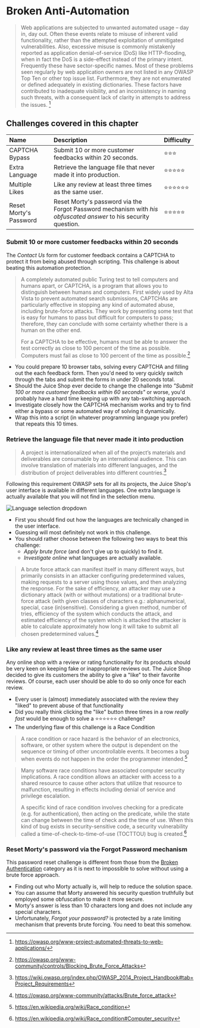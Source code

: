 # Broken Anti-Automation

> Web applications are subjected to unwanted automated usage – day in,
> day out. Often these events relate to misuse of inherent valid
> functionality, rather than the attempted exploitation of unmitigated
> vulnerabilities. Also, excessive misuse is commonly mistakenly
> reported as application denial-of-service (DoS) like HTTP-flooding,
> when in fact the DoS is a side-effect instead of the primary intent.
> Frequently these have sector-specific names. Most of these problems
> seen regularly by web application owners are not listed in any OWASP
> Top Ten or other top issue list. Furthermore, they are not enumerated
> or defined adequately in existing dictionaries. These factors have
> contributed to inadequate visibility, and an inconsistency in naming
> such threats, with a consequent lack of clarity in attempts to address
> the issues. [^1]

## Challenges covered in this chapter

| Name                   | Description                                                                                                     | Difficulty |
|:-----------------------|:----------------------------------------------------------------------------------------------------------------|:-----------|
| CAPTCHA Bypass         | Submit 10 or more customer feedbacks within 20 seconds.                                                         | ⭐⭐⭐      |
| Extra Language         | Retrieve the language file that never made it into production.                                                  | ⭐⭐⭐⭐⭐   |
| Multiple Likes         | Like any review at least three times as the same user.                                                          | ⭐⭐⭐⭐⭐⭐  |
| Reset Morty's Password | Reset Morty's password via the Forgot Password mechanism with _his obfuscated answer_ to his security question. | ⭐⭐⭐⭐⭐   |

### Submit 10 or more customer feedbacks within 20 seconds

The _Contact Us_ form for customer feedback contains a CAPTCHA to
protect it from being abused through scripting. This challenge is about
beating this automation protection.

> A completely automated public Turing test to tell computers and humans
> apart, or CAPTCHA, is a program that allows you to distinguish between
> humans and computers. First widely used by Alta Vista to prevent
> automated search submissions, CAPTCHAs are particularly effective in
> stopping any kind of automated abuse, including brute-force attacks.
> They work by presenting some test that is easy for humans to pass but
> difficult for computers to pass; therefore, they can conclude with
> some certainty whether there is a human on the other end.
>
> For a CAPTCHA to be effective, humans must be able to answer the test
> correctly as close to 100 percent of the time as possible. Computers
> must fail as close to 100 percent of the time as possible.[^2]

* You could prepare 10 browser tabs, solving every CAPTCHA and filling
  out the each feedback form. Then you'd need to very quickly switch
  through the tabs and submit the forms in under 20 seconds total.
* Should the Juice Shop ever decide to change the challenge into
  _"Submit 100 or more customer feedbacks within 60 seconds"_ or worse,
  you'd probably have a hard time keeping up with any tab-switching
  approach.
* Investigate closely how the CAPTCHA mechanism works and try to find
  either a bypass or some automated way of solving it dynamically.
* Wrap this into a script (in whatever programming language you prefer)
  that repeats this 10 times.

### Retrieve the language file that never made it into production

> A project is internationalized when all of the project’s materials and
> deliverables are consumable by an international audience. This can
> involve translation of materials into different languages, and the
> distribution of project deliverables into different countries.[^3]

Following this requirement OWASP sets for all its projects, the Juice
Shop's user interface is available in different languages. One extra
language is actually available that you will not find in the selection
menu.

![Language selection dropdown](/part3/img/languages.png)

* First you should find out how the languages are technically changed in
  the user interface.
* Guessing will most definitely not work in this challenge.
* You should rather choose between the following two ways to beat this
  challenge:
  * _Apply brute force_ (and don't give up to quickly) to find it.
  * _Investigate online_ what languages are actually available.

> A brute force attack can manifest itself in many different ways, but
> primarily consists in an attacker configuring predetermined values,
> making requests to a server using those values, and then analyzing the
> response. For the sake of efficiency, an attacker may use a dictionary
> attack (with or without mutations) or a traditional brute-force attack
> (with given classes of characters e.g.: alphanumerical, special, case
> (in)sensitive). Considering a given method, number of tries,
> efficiency of the system which conducts the attack, and estimated
> efficiency of the system which is attacked the attacker is able to
> calculate approximately how long it will take to submit all chosen
> predetermined values.[^4]

### Like any review at least three times as the same user

Any online shop with a review or rating functionality for its products
should be very keen on keeping fake or inappropriate reviews out. The
Juice Shop decided to give its customers the ability to give a "like" to
their favorite reviews. Of course, each user should be able to do so
only once for each review.

* Every user is (almost) immediately associated with the review they
  "liked" to prevent abuse of that functionality
* Did you really think clicking the "like" button three times in a row
  _really fast_ would be enough to solve a ⭐⭐⭐⭐⭐⭐ challenge?
* The underlying flaw of this challenge is a Race Condition

> A race condition or race hazard is the behavior of an electronics,
> software, or other system where the output is dependent on the
> sequence or timing of other uncontrollable events. It becomes a bug
> when events do not happen in the order the programmer intended.[^5]

<!-- -->

> Many software race conditions have associated computer security
> implications. A race condition allows an attacker with access to a
> shared resource to cause other actors that utilize that resource to
> malfunction, resulting in effects including denial of service and
> privilege escalation.
>
> A specific kind of race condition involves checking for a predicate
> (e.g. for authentication), then acting on the predicate, while the
> state can change between the time of check and the time of use. When
> this kind of bug exists in security-sensitive code, a security
> vulnerability called a time-of-check-to-time-of-use (TOCTTOU) bug is
> created.[^6]

### Reset Morty's password via the Forgot Password mechanism

This password reset challenge is different from those from the
[Broken Authentication](broken-authentication.md) category as it is next
to impossible to solve without using a brute force approach.

* Finding out who Morty actually is, will help to reduce the solution
  space.
* You can assume that Morty answered his security question truthfully
  but employed some obfuscation to make it more secure.
* Morty's answer is less than 10 characters long and does not include
  any special characters.
* Unfortunately, _Forgot your password?_ is protected by a rate limiting
  mechanism that prevents brute forcing. You need to beat this somehow.

[^1]: https://owasp.org/www-project-automated-threats-to-web-applications/
[^2]: https://owasp.org/www-community/controls/Blocking_Brute_Force_Attacks
[^3]: https://wiki.owasp.org/index.php/OWASP_2014_Project_Handbook#tab=Project_Requirements
[^4]: https://owasp.org/www-community/attacks/Brute_force_attack
[^5]: https://en.wikipedia.org/wiki/Race_condition
[^6]: https://en.wikipedia.org/wiki/Race_condition#Computer_security
